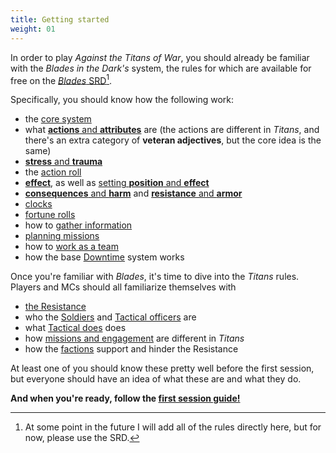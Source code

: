 ```yaml
---
title: Getting started
weight: 01
---
```


In order to play _Against the Titans of War_, you should already be familiar
with the _Blades in the Dark's_ system, the rules for which are available for
free on the [_Blades_ SRD](https://bladesinthedark.com/basics)[^1].

Specifically, you should know how the following work:

- the [core system](https://bladesinthedark.com/core-system)
- what [**actions** and **attributes**](https://bladesinthedark.com/actions-attributes)
    are (the actions are different in _Titans_, and there's an extra category of **veteran
    adjectives**, but the core idea is the same)
- [**stress** and **trauma**](https://bladesinthedark.com/stress-trauma)
- the [action roll](https://bladesinthedark.com/action-roll)
- [**effect**](https://bladesinthedark.com/effect), as well as [setting **position** and
    **effect**](https://bladesinthedark.com/setting-position-effect)
- [**consequences** and **harm**](https://bladesinthedark.com/consequences-harm) and
    [**resistance** and **armor**](https://bladesinthedark.com/resistance-armor)
- [clocks](https://bladesinthedark.com/progress-clocks)
- [fortune rolls](https://bladesinthedark.com/fortune-roll)
- how to [gather information](https://bladesinthedark.com/gathering-information)
- [planning missions](https://bladesinthedark.com/planning-engagement)
- how to [work as a team](https://bladesinthedark.com/teamwork)
- how the base [Downtime](https://bladesinthedark.com/downtime) system works

Once you're familiar with _Blades_, it's time to dive into the _Titans_ rules.
Players and MCs should all familiarize themselves with

- [the Resistance](/resistance/)
- who the [Soldiers](/soldiers/) and [Tactical officers](/factions/tactical-officers/) are
- what [Tactical does](/tactical/) does
- how [missions and engagement](/missions-tier-resources/) are different in
    _Titans_
- how the [factions](/factions/) support and hinder the Resistance

At least one of you should know these pretty well before the first session, but
everyone should have an idea of what these are and what they do.

**And when you're ready, follow the [first session
guide!](/getting-started/first-session/)**


[^1]: At some point in the future I will add all of the rules directly here, but for now, please use the SRD.
